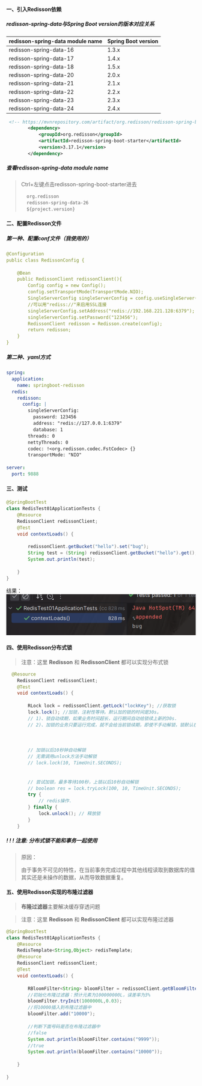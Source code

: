 #### 一、引入Redisson依赖

##### **redisson-spring-data与Spring Boot version的版本对应关系**

| redisson-spring-data module name | Spring Boot version |
| -------------------------------- | ------------------- |
| redisson-spring-data-16          | 1.3.x               |
| redisson-spring-data-17          | 1.4.x               |
| redisson-spring-data-18          | 1.5.x               |
| redisson-spring-data-20          | 2.0.x               |
| redisson-spring-data-21          | 2.1.x               |
| redisson-spring-data-22          | 2.2.x               |
| redisson-spring-data-23          | 2.3.x               |
| redisson-spring-data-24          | 2.4.x               |

```xml
 <!-- https://mvnrepository.com/artifact/org.redisson/redisson-spring-boot-starter -->
        <dependency>
            <groupId>org.redisson</groupId>
            <artifactId>redisson-spring-boot-starter</artifactId>
            <version>3.17.1</version>
        </dependency>
```

##### 查看redisson-spring-data module name

> Ctrl+左键点击redisson-spring-boot-starter进去
>
> ```xml
>   org.redisson
>   redisson-spring-data-26
>   ${project.version}
> ```



#### 二、配置Redisson文件

##### 第一种、配置conf文件（我使用的）

```yaml
@Configuration
public class RedissonConfig {

    @Bean
    public RedissonClient redissonClient(){
        Config config = new Config();
        config.setTransportMode(TransportMode.NIO);
        SingleServerConfig singleServerConfig = config.useSingleServer();
        //可以用"rediss://"来启用SSL连接
        singleServerConfig.setAddress("redis://192.168.221.128:6379");
        singleServerConfig.setPassword("123456");
        RedissonClient redisson = Redisson.create(config);
        return redisson;
    }
}
```

##### 第二种、yaml方式

```yaml
spring:
  application:
    name: springboot-redisson
  redis:
    redisson:
      config: |
        singleServerConfig:
          password: 123456
          address: "redis://127.0.0.1:6379"
          database: 1
        threads: 0
        nettyThreads: 0
        codec: !<org.redisson.codec.FstCodec> {}
        transportMode: "NIO"

server:
  port: 9888
```

#### 三、测试

```java
@SpringBootTest
class RedisTest01ApplicationTests {
    @Resource
    RedissonClient redissonClient;
    @Test
    void contextLoads() {

        redissonClient.getBucket("hello").set("bug");
        String test = (String) redissonClient.getBucket("hello").get();
        System.out.println(test);

    }
}
```

结果：![image-20230613214951776](pages/image-20230613214951776.png)





#### 四、使用Redisson分布式锁

> 注意：这里 **Redisson** 和 **RedissonClient** 都可以实现分布式锁

```java
  @Resource
    RedissonClient redissonClient;
    @Test
    void contextLoads() {

        RLock lock = redissonClient.getLock("lockKey"); //获取锁
        lock.lock(); //加锁，注射性等待。默认加的锁的时间是30s。
        // 1)、锁自动续期，如果业务时间超长，运行期间自动给锁续上新的30s.
        // 2)、加锁的业务只要运行完成，就不会给当前锁续期，即使不手动解锁，锁默认在30s以后删除



        // 加锁以后10秒钟自动解锁
        // 无需调用unlock方法手动解锁
        // lock.lock(10, TimeUnit.SECONDS);


        // 尝试加锁，最多等待100秒，上锁以后10秒自动解锁
        // boolean res = lock.tryLock(100, 10, TimeUnit.SECONDS);
        try {
            // redis操作.
        } finally {
            lock.unlock(); // 释放锁
        }
    }
```

##### ! ! ! 注意: **分布式锁**不能和**事务**一起使用

> 原因：
>
> ​        由于事务不可见的特性，在当前事务完成过程中其他线程读取到数据库的值其实还是未操作的数据，从而导致数据重复。



#### 五、使用Redisson实现的布隆过滤器

> **布隆过滤器**主要解决缓存穿透问题

> 注意：这里 **Redisson** 和 **RedissonClient** 都可以实现布隆过滤器

```java
@SpringBootTest
class RedisTest01ApplicationTests {
    @Resource
    RedisTemplate<String,Object> redisTemplate;
    @Resource
    RedissonClient redissonClient;
    @Test
    void contextLoads() {

        RBloomFilter<String> bloomFilter = redissonClient.getBloomFilter("test");
        //初始化布隆过滤器：预计元素为100000000L，误差率为3%
        bloomFilter.tryInit(1000000L,0.03);
        //将10000插入到布隆过滤器中
        bloomFilter.add("10000");

        //判断下面号码是否在布隆过滤器中
        //false
        System.out.println(bloomFilter.contains("9999"));
        //true
        System.out.println(bloomFilter.contains("10000"));

    }

}
```

